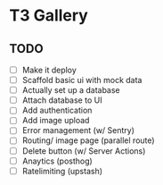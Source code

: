 # T3 Gallery

## TODO

- [ ] Make it deploy
- [ ] Scaffold basic ui with mock data
- [ ] Actually set up a database
- [ ] Attach database to UI
- [ ] Add authentication
- [ ] Add image upload 
- [ ] Error management (w/ Sentry)
- [ ] Routing/ image page (parallel route)
- [ ] Delete button (w/ Server Actions)
- [ ] Anaytics (posthog)
- [ ] Ratelimiting (upstash)